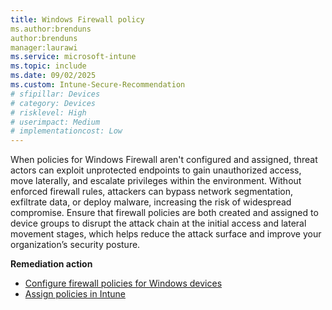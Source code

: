 ```yaml
---
title: Windows Firewall policy
ms.author:brenduns
author:brenduns
manager:laurawi
ms.service: microsoft-intune
ms.topic: include
ms.date: 09/02/2025
ms.custom: Intune-Secure-Recommendation
# sfipillar: Devices
# category: Devices
# risklevel: High
# userimpact: Medium
# implementationcost: Low
---
```

When policies for Windows Firewall aren't configured and assigned, threat actors can exploit unprotected endpoints to gain unauthorized access, move laterally, and escalate privileges within the environment. Without enforced firewall rules, attackers can bypass network segmentation, exfiltrate data, or deploy malware, increasing the risk of widespread compromise. Ensure that firewall policies are both created and assigned to device groups to disrupt the attack chain at the initial access and lateral movement stages, which helps reduce the attack surface and improve your organization’s security posture.

**Remediation action**

- [Configure firewall policies for Windows devices](/intune/intune-service/protect/endpoint-security-firewall-policy)
- [Assign policies in Intune](/intune/intune-service/configuration/device-profile-assign)

